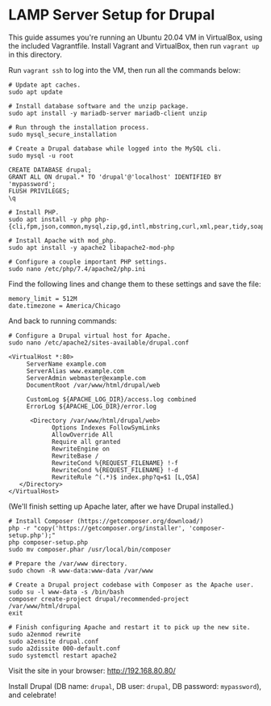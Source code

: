 # LAMP Server Setup for Drupal

This guide assumes you're running an Ubuntu 20.04 VM in VirtualBox, using the included Vagrantfile. Install Vagrant and VirtualBox, then run `vagrant up` in this directory.

Run `vagrant ssh` to log into the VM, then run all the commands below:

```
# Update apt caches.
sudo apt update

# Install database software and the unzip package.
sudo apt install -y mariadb-server mariadb-client unzip

# Run through the installation process.
sudo mysql_secure_installation

# Create a Drupal database while logged into the MySQL cli.
sudo mysql -u root

CREATE DATABASE drupal;
GRANT ALL ON drupal.* TO 'drupal'@'localhost' IDENTIFIED BY 'mypassword';
FLUSH PRIVILEGES;
\q

# Install PHP.
sudo apt install -y php php-{cli,fpm,json,common,mysql,zip,gd,intl,mbstring,curl,xml,pear,tidy,soap,bcmath,xmlrpc}

# Install Apache with mod_php.
sudo apt install -y apache2 libapache2-mod-php

# Configure a couple important PHP settings.
sudo nano /etc/php/7.4/apache2/php.ini
```

Find the following lines and change them to these settings and save the file:

```
memory_limit = 512M
date.timezone = America/Chicago
```

And back to running commands:

```
# Configure a Drupal virtual host for Apache.
sudo nano /etc/apache2/sites-available/drupal.conf
```

```
<VirtualHost *:80>
     ServerName example.com
     ServerAlias www.example.com
     ServerAdmin webmaster@example.com
     DocumentRoot /var/www/html/drupal/web

     CustomLog ${APACHE_LOG_DIR}/access.log combined
     ErrorLog ${APACHE_LOG_DIR}/error.log

      <Directory /var/www/html/drupal/web>
            Options Indexes FollowSymLinks
            AllowOverride All
            Require all granted
            RewriteEngine on
            RewriteBase /
            RewriteCond %{REQUEST_FILENAME} !-f
            RewriteCond %{REQUEST_FILENAME} !-d
            RewriteRule ^(.*)$ index.php?q=$1 [L,QSA]
   </Directory>
</VirtualHost>
```

(We'll finish setting up Apache later, after we have Drupal installed.)

```
# Install Composer (https://getcomposer.org/download/)
php -r "copy('https://getcomposer.org/installer', 'composer-setup.php');"
php composer-setup.php
sudo mv composer.phar /usr/local/bin/composer

# Prepare the /var/www directory.
sudo chown -R www-data:www-data /var/www

# Create a Drupal project codebase with Composer as the Apache user.
sudo su -l www-data -s /bin/bash
composer create-project drupal/recommended-project /var/www/html/drupal
exit

# Finish configuring Apache and restart it to pick up the new site.
sudo a2enmod rewrite
sudo a2ensite drupal.conf
sudo a2dissite 000-default.conf
sudo systemctl restart apache2
```

Visit the site in your browser: http://192.168.80.80/

Install Drupal (DB name: `drupal`, DB user: `drupal`, DB password: `mypassword`), and celebrate!

